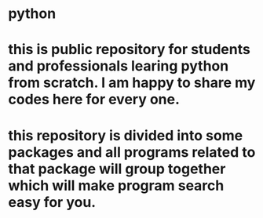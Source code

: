 # python
# this is public repository for students and professionals learing python from scratch. I am happy to share my codes here for every one.
# this repository is divided into some packages and all programs related to that package will group together which will make program search easy for you.
